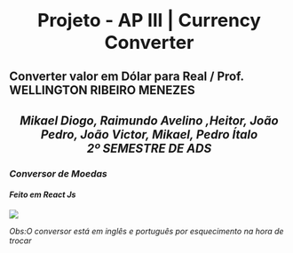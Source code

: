 
### <b><h1 align="center">Projeto - AP III | Currency Converter</h1></b>
## <p>Converter valor em Dólar para Real / Prof. WELLINGTON RIBEIRO MENEZES</p>
<h2 align="center"><i> Mikael Diogo, Raimundo Avelino ,Heitor, João Pedro, João Victor, Mikael, Pedro Ítalo <br> 2º SEMESTRE DE ADS </h2>


<h3>Conversor de Moedas</h3>
<h4>Feito em React Js</h4>
<img src="Captura de tela_2022-12-14_23-45-28.png">

<p>Obs:O conversor está em inglês e português por esquecimento na hora de trocar</p>

